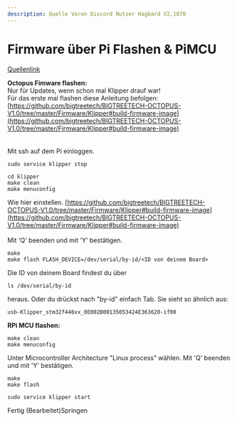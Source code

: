 ```yaml
---
description: Quelle Voron Discord Nutzer Hagbard V2.1070
---
```


# Firmware über Pi Flashen & PiMCU

[Quellenlink](https://discord.com/channels/460117602945990666/460819549202284553/906967705616265285)

**Octopus Fimware flashen:** \
Nur für Updates, wenn schon mal Klipper drauf war! \
Für das erste mal flashen diese Anleitung befolgen:\
&#x20;[https://github.com/bigtreetech/BIGTREETECH-OCTOPUS-V1.0/tree/master/Firmware/Klipper#build-firmware-image](https://github.com/bigtreetech/BIGTREETECH-OCTOPUS-V1.0/tree/master/Firmware/Klipper#build-firmware-image) \
\
\
Mit ssh auf dem Pi einloggen.

```
sudo service klipper stop

cd klipper
make clean
make menuconfig
```

Wie hier einstellen. [https://github.com/bigtreetech/BIGTREETECH-OCTOPUS-V1.0/tree/master/Firmware/Klipper#build-firmware-image](https://github.com/bigtreetech/BIGTREETECH-OCTOPUS-V1.0/tree/master/Firmware/Klipper#build-firmware-image) \
\
Mit 'Q' beenden und mit 'Y' bestätigen.

```
make
make flash FLASH_DEVICE=/dev/serial/by-id/<ID von deinem Board>
```

Die ID von deinem Board findest du über

```
ls /dev/serial/by-id
```

heraus. Oder du drückst nach "by-id" einfach Tab. Sie sieht so ähnlich aus:

```
usb-Klipper_stm32f446xx_0E002B00135053424E363620-if00
```

**RPi MCU flashen:**

```
make clean
make menuconfig
```

Unter Microcontroller Architecture "Linux process" wählen. Mit 'Q' beenden und mit 'Y' bestätigen.

```
make
make flash

sudo service klipper start
```

Fertig (Bearbeitet)Springen
